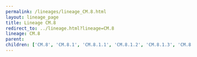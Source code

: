 ```yaml
---
permalink: /lineages/lineage_CM.8.html
layout: lineage_page
title: Lineage CM.8
redirect_to: ../lineage.html?lineage=CM.8
lineage: CM.8
parent: 
children: ['CM.8', 'CM.8.1', 'CM.8.1.1', 'CM.8.1.2', 'CM.8.1.3', 'CM.8.1.4']
---
```

